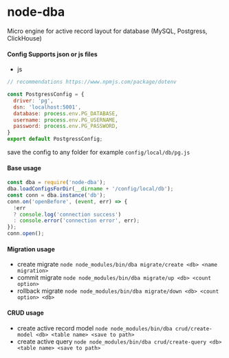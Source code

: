 # node-dba
Micro engine for active record layout for database (MySQL, Postgress, ClickHouse)


#### Config Supports json or js files
* js 
```js
// recommendations https://www.npmjs.com/package/dotenv

const PostgressConfig = {
  driver: 'pg',
  dsn: 'localhost:5001',
  database: process.env.PG_DATABASE,
  username: process.env.PG_USERNAME,
  password: process.env.PG_PASSWORD,
}
export default PostgressConfig;
```
save the config to any folder for example `config/local/db/pg.js`

#### Base usage

```js
const dba = require('node-dba');
dba.loadConfigsForDir(__dirname + '/config/local/db');
const conn = dba.instance('db');
conn.on('openBefore', (event, err) => {
  !err 
  ? console.log('connection success')
  : console.error('connection error', err);
});
conn.open();

```

#### Migration usage
* create migrate `node node_modules/bin/dba migrate/create <db> <name migration>`
* commit migrate `node node_modules/bin/dba migrate/up <db> <count option>`
* rollback migrate `node node_modules/bin/dba migrate/down <db> <count option> <db>`

#### CRUD usage
* create active record model `node node_modules/bin/dba crud/create-model <db> <table name> <save to path>`
* create active query `node node_modules/bin/dba crud/create-query <db> <table name> <save to path>`
